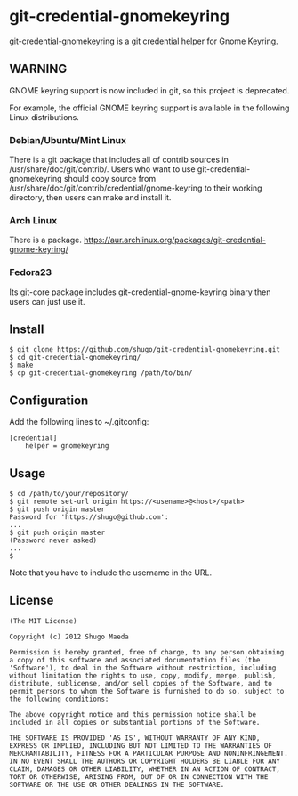 git-credential-gnomekeyring
===========================

git-credential-gnomekeyring is a git credential helper for Gnome Keyring.

WARNING
-------

GNOME keyring support is now included in git, so this project is deprecated.

For example, the official GNOME keyring support is available in the
following Linux distributions.

### Debian/Ubuntu/Mint Linux

There is a git package that includes all of contrib sources in
/usr/share/doc/git/contrib/.
Users who want to use git-credential-gnomekeyring should copy source from
/usr/share/doc/git/contrib/credential/gnome-keyring to their working
directory, then users can make and install it.

### Arch Linux

There is a package.
https://aur.archlinux.org/packages/git-credential-gnome-keyring/

### Fedora23

Its git-core package includes git-credential-gnome-keyring binary then users
can just use it.

Install
-------

	$ git clone https://github.com/shugo/git-credential-gnomekeyring.git
	$ cd git-credential-gnomekeyring/
	$ make
	$ cp git-credential-gnomekeyring /path/to/bin/

Configuration
-------------

Add the following lines to ~/.gitconfig:

	[credential]
		helper = gnomekeyring

Usage
-----

	$ cd /path/to/your/repository/
	$ git remote set-url origin https://<usename>@<host>/<path>
	$ git push origin master
	Password for 'https://shugo@github.com': 
	...
	$ git push origin master
	(Password never asked)
	...
	$

Note that you have to include the username in the URL.

License
-------

	(The MIT License)

	Copyright (c) 2012 Shugo Maeda

	Permission is hereby granted, free of charge, to any person obtaining
	a copy of this software and associated documentation files (the
	'Software'), to deal in the Software without restriction, including
	without limitation the rights to use, copy, modify, merge, publish,
	distribute, sublicense, and/or sell copies of the Software, and to
	permit persons to whom the Software is furnished to do so, subject to
	the following conditions:

	The above copyright notice and this permission notice shall be
	included in all copies or substantial portions of the Software.

	THE SOFTWARE IS PROVIDED 'AS IS', WITHOUT WARRANTY OF ANY KIND,
	EXPRESS OR IMPLIED, INCLUDING BUT NOT LIMITED TO THE WARRANTIES OF
	MERCHANTABILITY, FITNESS FOR A PARTICULAR PURPOSE AND NONINFRINGEMENT.
	IN NO EVENT SHALL THE AUTHORS OR COPYRIGHT HOLDERS BE LIABLE FOR ANY
	CLAIM, DAMAGES OR OTHER LIABILITY, WHETHER IN AN ACTION OF CONTRACT,
	TORT OR OTHERWISE, ARISING FROM, OUT OF OR IN CONNECTION WITH THE
	SOFTWARE OR THE USE OR OTHER DEALINGS IN THE SOFTWARE.
